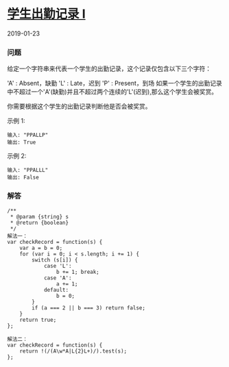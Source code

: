 # [学生出勤记录 I](https://leetcode-cn.com/problems/student-attendance-record-i)
2019-01-23
### 问题

给定一个字符串来代表一个学生的出勤记录，这个记录仅包含以下三个字符：

'A' : Absent，缺勤
'L' : Late，迟到
'P' : Present，到场
如果一个学生的出勤记录中不超过一个'A'(缺勤)并且不超过两个连续的'L'(迟到),那么这个学生会被奖赏。

你需要根据这个学生的出勤记录判断他是否会被奖赏。

示例 1:

```
输入: "PPALLP"
输出: True
```
示例 2:

```
输入: "PPALLL"
输出: False
```

### 解答

```
/**
 * @param {string} s
 * @return {boolean}
 */
解法一：
var checkRecord = function(s) {
    var a = b = 0;
    for (var i = 0; i < s.length; i += 1) {
        switch (s[i]) {
            case 'L':
                b += 1; break;
            case 'A':
                a += 1;
            default:
                b = 0;
        }
        if (a === 2 || b === 3) return false;
    }
    return true;
};

解法二：
var checkRecord = function(s) {
    return !(/(A\w*A|L{2}L+)/).test(s);
};
```